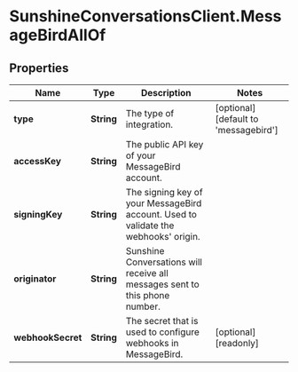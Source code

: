# SunshineConversationsClient.MessageBirdAllOf

## Properties

Name | Type | Description | Notes
------------ | ------------- | ------------- | -------------
**type** | **String** | The type of integration. | [optional] [default to &#39;messagebird&#39;]
**accessKey** | **String** | The public API key of your MessageBird account. | 
**signingKey** | **String** | The signing key of your MessageBird account. Used to validate the webhooks&#39; origin. | 
**originator** | **String** | Sunshine Conversations will receive all messages sent to this phone number. | 
**webhookSecret** | **String** | The secret that is used to configure webhooks in MessageBird. | [optional] [readonly] 


